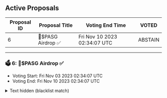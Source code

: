 ## Active Proposals

| Proposal ID | Proposal Title | Voting End Time | VOTED |
|-------------|----------------|-----------------|-------|
| 6 | 💎$PASG Airdrop ✅ | Fri Nov 10 2023 02:34:07 UTC | ABSTAIN |

---

### 🗳 6: 💎$PASG Airdrop ✅
- Voting Start: Fri Nov 03 2023 02:34:07 UTC
- Voting End: Fri Nov 10 2023 02:34:07 UTC

<details>
<summary>Text hidden (blacklist match)</summary>
 
</details>
